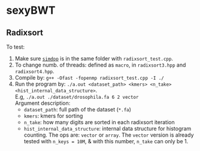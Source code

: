 # sexyBWT

## Radixsort
To test: 
1. Make sure [`simdpp`](https://github.com/p12tic/libsimdpp) is in the same folder with `radixsort_test.cpp`.
2. To change numb. of threads: defined as `macro`, in `radixsort3.hpp` and `radixsort4.hpp`.
3. Compile by:  `g++ -Ofast -fopenmp radixsort_test.cpp -I ./`
4. Run the program by: `./a.out <dataset_path> <kmers> <n_take> <hist_internal_data_structure>`. 
   <br>E.g, `./a.out ./dataset/drosophila.fa 6 2 vector`<br>
	Argument description:<br>
	* `dataset_path`: full path of the dataset (`*.fa`)
	* `kmers`: kmers for sorting
	* `n_take`: how many digits are sorted in each radixsort iteration
	* `hist_internal_data_structure`: internal data structure for histogram counting. The ops are: `vector` or `array`. The `vector` version is already tested with `n_keys = 10M`, & with this number, `n_take` can only be 1.
